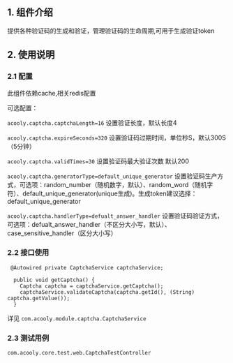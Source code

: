 <!-- title: 验证码组件 -->
<!-- type: app -->
<!-- author: shuijing -->

## 1. 组件介绍

提供各种验证码的生成和验证，管理验证码的生命周期,可用于生成验证token

## 2. 使用说明

### 2.1 配置

此组件依赖cache,相关redis配置

可选配置：

`acooly.captcha.captchaLength=16` 设置验证长度，默认长度4

`acooly.captcha.expireSeconds=320` 设置验证码过期时间，单位秒S，默认300S（5分钟）

`acooly.captcha.validTimes=30`  设置验证码最大验证次数 默认200

`acooly.captcha.generatorType=default_unique_generator` 设置验证码生产方式，可选项：random_number（随机数字，默认）、random_word（随机字符）、default_unique_generator(unique生成)。生成token建议选择：default_unique_generator

`acooly.captcha.handlerType=defualt_answer_handler`  设置验证码验证方式，可选项：defualt_answer_handler（不区分大小写，默认）、case_sensitive_handler（区分大小写）

### 2.2 接口使用

```
 @Autowired private CaptchaService captchaService;

  public void getCaptcha() {
    Captcha captcha = captchaService.getCaptcha();
    captchaService.validateCaptcha(captcha.getId(), (String) captcha.getValue());
  }

```
详见 `com.acooly.module.captcha.CaptchaService`

### 2.3 测试用例

`com.acooly.core.test.web.CaptchaTestController`